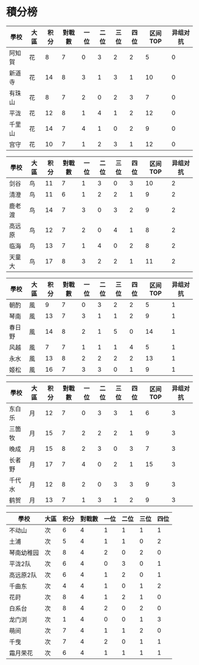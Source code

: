 # 積分榜

| 學校   | 大區 | 积分 | 對戰數 | 一位 | 二位 | 三位 | 四位 |区间TOP|异组对抗 |
| ------ | ---- | ---- | ------ | ---- | ---- | ---- | ---- |---- |---- |
| 阿知賀 | 花   | 8    | 7      | 0    | 3    | 2    | 2   |  5  | 0  |  
| 新道寺 | 花   | 14    | 8     | 3   | 1    | 3    | 1    |  10  |  0 |
| 有珠山 | 花   | 8    | 7      | 2    | 0    | 2    | 3    |  7  |  0 |
| 平泷   | 花   | 12    | 8      | 1    | 4    | 1    | 2    |  12  | 0  |
| 千里山 | 花   | 14   | 7    | 4    | 1    | 0    | 2    |  9  |  0 |
| 宫守   | 花   | 10    | 7     | 1    | 2    | 3    | 1    |  12  | 0  |

| 學校   | 大區 | 积分 | 對戰數 | 一位 | 二位 | 三位 | 四位 |区间TOP|异组对抗 |
| ------ | ---- | ---- | ------ | ---- | ---- | ---- | ---- |---- |---- |
| 剑谷   | 鸟   | 11    | 7      | 1    | 3    | 0    | 3    |  10  | 2  |
| 清澄   | 鸟   | 11    | 6      | 1    | 2    | 2    | 1    |  9  | 2  |
| 鹿老渡 | 鸟   | 14    | 7      | 3    | 0    | 3    | 2    |  9  | 2  |
| 高远原 | 鸟   | 12    | 7      | 2    | 0    | 4    | 1    |  8  |  2 |
| 临海   | 鸟   | 13    | 7      | 1    | 4    | 0    | 2    |  8  | 2  |
| 天童大 | 鸟   | 17    | 8      | 3    | 2    | 2    | 1    |  11  | 2  |

| 學校 | 大區 | 积分 | 對戰數 | 一位 | 二位 | 三位 | 四位 |区间TOP|异组对抗 |
| ---- | ---- | ---- | ------ | ---- | ---- | ---- | ---- |---- |---- |
| 朝酌 | 風   | 9    | 7      | 0    | 3    | 2    | 2    |  5  |  1 |
| 琴南 | 風   | 13    | 7      | 3    | 1    | 1    | 2    |  9  |  1 |
| 春日野 | 風   | 14    | 8      | 2    | 1    | 5    | 0    |  14  |  1 |
| 风越 | 風   | 7    | 7      | 1    | 1    | 1    | 4    |  5  | 1  |
| 永水 | 風   | 13    | 8      | 2    | 2    | 2    | 2    |  13  | 1  |
| 姬松 | 風   | 16    | 7      | 3    | 3    | 0    | 1    |  9  |  1 |

| 學校   | 大區 | 积分 | 對戰數 | 一位 | 二位 | 三位 | 四位 |区间TOP|异组对抗 |
| ------ | ---- | ---- | ------ | ---- | ---- | ---- | ---- |---- |---- |
| 东白乐 | 月   | 12    | 7      | 0    | 3    | 3    | 1    |  6  |  3 |
| 三箇牧 | 月   | 15    | 7      | 2    | 2    | 2    | 1    |  9  | 3  |
| 晚成   | 月   | 15    | 8      | 2    | 3    | 0    | 3    |  7  |  3 |
| 长者野 | 月   | 17    | 7      | 4    | 0    | 2    | 1    |  15  | 3  |
| 千代水 | 月   | 12    | 8      | 2    | 0    | 3    | 3    |  9  | 3  |
| 鹤贺   | 月   | 13    | 7      | 1    | 3    | 1    | 2    |  9  | 3  |

| 學校   | 大區 | 积分 | 對戰數 | 一位 | 二位 | 三位 | 四位 |
| ------ | ---- | ---- | ------ | ---- | ---- | ---- | ---- |
| 不动山 | 次  | 6    | 4      | 1   | 1    | 1    | 1    | 
| 土浦 | 次  | 5    | 4      | 1    | 1    | 0    | 2    | 
| 琴南幼稚园 | 次  | 8    | 4      | 2   | 0   | 2    | 0    | 
| 平泷2队 | 次  | 6   | 4      | 0    | 3    | 0    | 1    | 
| 高远原2队 | 次  | 6    | 4      | 1    | 2    | 0    | 1    | 
| 千曲东 | 次  | 4    | 4      | 1    | 0    | 1    | 2    | 
| 花莳 | 次  | 8    | 4      | 1    | 2    | 1    | 0    | 
| 白系台 | 次  | 8    | 4      | 2    | 0    | 2    | 0    | 
| 龙门浏 | 次  | 1    | 4      | 0    | 0    | 1    | 3    | 
| 萌间 | 次  | 7    | 4      | 1    | 1    | 2    | 0    | 
| 千曳 | 次  | 7    | 4      | 2    | 0    | 1    | 1    | 
| 霜月荣花 | 次  | 6    | 4      | 1    | 1    | 1    | 1    | 
